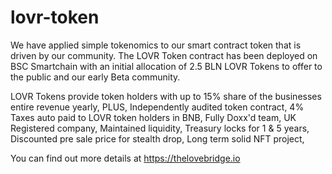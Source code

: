 # lovr-token
We have applied simple tokenomics to our smart contract token that is driven by our community. The LOVR Token contract has been deployed on BSC Smartchain with an initial allocation of 2.5 BLN LOVR Tokens to offer to the public and our early Beta community.

LOVR Tokens provide token holders with up to 15% share of the businesses entire revenue yearly, PLUS, 
Independently audited token contract, 
4% Taxes auto paid to LOVR token holders in BNB,
Fully Doxx'd team, 
UK Registered company, 
Maintained liquidity,
Treasury locks for 1 & 5 years, 
Discounted pre sale price for stealth drop, 
Long term solid NFT project,

You can find out more details at https://thelovebridge.io
